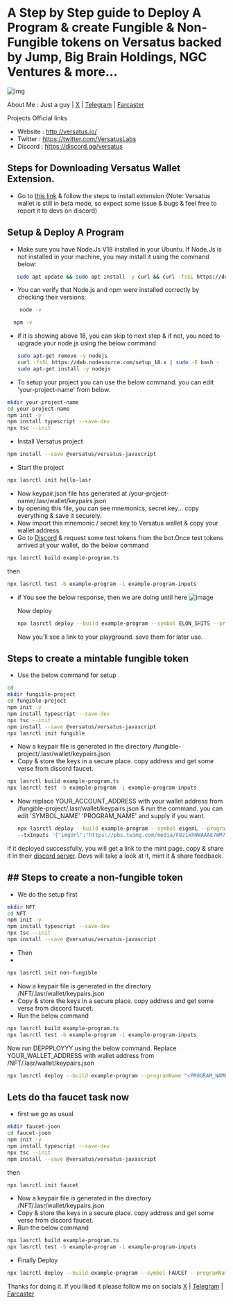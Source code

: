 # A Step by Step guide to Deploy A Program & create Fungible & Non-Fungible tokens on Versatus backed by Jump, Big Brain Holdings, NGC Ventures & more...
![img](https://pbs.twimg.com/profile_banners/1465798967657209857/1695224624/1500x500)

About Me : Just a guy | [X](https://x.com/@bigiley) | [Telegram](https://t.me/johnw1k) | [Farcaster](https://warpcast.com/johnwick69)

Projects Official links
   - Website : http://versatus.io/
   - Twitter : https://twitter.com/VersatusLabs
   - Discord : https://discord.gg/versatus

## Steps for Downloading Versatus Wallet Extension.
   - Go to [this link](https://itero.plasmo.com/ext/omkbidglggpedccmhohmemehpghgidaj) & follow the steps to install extension (Note: Versatus wallet is still in beta mode, so expect some issue & bugs & feel free to report it to devs on discord)

## Setup & Deploy A Program

  - Make sure you have Node.Js V18 installed in your Ubuntu. If Node.Js is not installed in your machine, you may install it using the command below:

 ```sh
    sudo apt update && sudo apt install -y curl && curl -fsSL https://deb.nodesource.com/setup_18.x | sudo -E bash - && sudo apt install -y nodejs
```
  
  -  You can verify that Node.js and npm were installed correctly by checking their versions:

```sh
    node -v
```
  
  ```sh
    npm -v
```
  
  - if it is showing above 18, you can skip to next step & if not, you need to upgrade your node.js using the below command  
    ```sh
    sudo apt-get remove -y nodejs
    curl -fsSL https://deb.nodesource.com/setup_18.x | sudo -E bash -
    sudo apt-get install -y nodejs
    ```
  
  - To setup your project you can use the below command. you can edit 'your-project-name' from below.

```sh
mkdir your-project-name
cd your-project-name
npm init -y
npm install typescript --save-dev
npx tsc --init
```
- Install Versatus project

```sh
npm install --save @versatus/versatus-javascript
```
- Start the project
```sh
npx lasrctl init hello-lasr
```
- Now keypair.json file has generated at /your-project-name/.lasr/wallet/keypairs.json
- by opening this file, you can see mnemonics, secret key... copy everything & save it securely.
- Now import this mnemonic / secret key to Versatus wallet & copy your wallet address.
- Go to [Discord](https://discord.com/channels/1034112774789414963/1228424731955433493) & request some test tokens from the bot.Once test tokens arrived at your wallet, do the below command
```sh
npx lasrctl build example-program.ts
```
then
```sh
npx lasrctl test -b example-program -i example-program-inputs
```
 - if You see the below response, then we are doing until here
    ![image](https://github.com/johnwick42in/versatus/assets/74258783/2c6d44d1-18e4-40b9-a321-362fd00d4b94)

   Now deploy
   ```sh
   npx lasrctl deploy --build example-program --symbol ELON_SHITS --programName ZKscem
   ```
   Now you'll see a link to your playground. save them for later use.

## Steps to create a mintable fungible token

- Use the below command for setup
```sh
cd
mkdir fungible-project
cd fungible-project
npm init -y
npm install typescript --save-dev
npx tsc --init
npm install --save @versatus/versatus-javascript
npx lasrctl init fungible
```
- Now a keypair file is generated in the directory /fungible-project/.lasr/wallet/keypairs.json
- Copy & store the keys in a secure place. copy address and get some verse from discord faucet.
```sh
npx lasrctl build example-program.ts
npx lasrctl test -b example-program -i example-program-inputs
```
- Now replace YOUR_ACCOUNT_ADDRESS with your wallet address from /fungible-project/.lasr/wallet/keypairs.json & run the command. you can edit 'SYMBOL_NAME' 'PROGRAM_NAME' and supply if you want.
  
  ```sh
  npx lasrctl deploy --build example-program --symbol eigenL --programName sreeramK --initializedSupply 6900000 --totalSupply 6900000 --recipientAddress YOUR_ACCOUNT_ADDRESS \
  --txInputs '{"imgUrl":"https://pbs.twimg.com/media/F8z1khNWAAAE7WM?format=jpg&name=900x900","paymentProgramAddress": "0x9f85fb953179fb2418faf4e5560c1ac3717e8c0f","conversionRate":"1"}'
  ```
 if it deployed successfully, you will get a link to the mint page. copy & share it in their [discord server](https://discord.com/channels/1034112774789414963/1034117763532337232). Devs will take a look at it, mint it & share feedback.

## ## Steps to create a non-fungible token
- We do the setup first
  
 ```sh
mkdir NFT
cd NFT
npm init -y
npm install typescript --save-dev
npx tsc --init
npm install --save @versatus/versatus-javascript
```
- Then
- 
```sh
npx lasrctl init non-fungible
```

- Now a keypair file is generated in the directory /NFT/.lasr/wallet/keypairs.json
- Copy & store the keys in a secure place. copy address and get some verse from discord faucet.
- Run the below command
```sh
npx lasrctl build example-program.ts
npx lasrctl test -b example-program -i example-program-inputs
```
Now run DEPPPLOYYY using the below command. Replace YOUR_WALLET_ADDRESS with wallet address from /NFT/.lasr/wallet/keypairs.json 

```sh
npx lasrctl deploy --build example-program --programName "<PROGRAM_NAME>" --symbol <SYMBOL_NAME> --initializedSupply 4 --totalSupply 4 --txInputs '{"imgUrl":"https://i.seadn.io/gcs/files/32d179f19a42ceed7b4727b70d3352bb.jpg?auto=format&dpr=1&w=3840","price":"1","paymentProgramAddress":"YOUR_WALLET_ADDRESS","imgUrls":["https://i.seadn.io/gcs/files/5c10e1bf3028476390a65d6726f5340e.jpg?auto=format&dpr=1&w=3840","https://i.seadn.io/s/raw/files/cafd1614da6255ee880254ce349ce866.png?auto=format&dpr=1&w=3840","https://i.seadn.io/gcs/files/6850a6abc69d80c905951316ceb5949b.jpg?auto=format&dpr=1&w=3840","https://i.seadn.io/s/raw/files/94df22c9da16faaf95494f745bcc3e85.png?auto=format&dpr=1&w=3840"],"collection":"batz"}'
```
## Lets do tha faucet task now
- first we go as usual
```sh
mkdir faucet-joon
cd faucet-joon
npm init -y
npm install typescript --save-dev
npx tsc --init
npm install --save @versatus/versatus-javascript
```
then
```sh
npx lasrctl init faucet
```
- Now a keypair file is generated in the directory /NFT/.lasr/wallet/keypairs.json
- Copy & store the keys in a secure place. copy address and get some verse from discord faucet.
- Run the below command
  
```sh
npx lasrctl build example-program.ts
npx lasrctl test -b example-program -i example-program-inputs
```
- Finally Deploy

```sh
npx lasrctl deploy --build example-program --symbol FAUCET --programName "Faucet me" --txInputs '{"imgUrl":"https://pbs.twimg.com/profile_images/1421740863139446787/huoxhEV3_400x400.jpg"}'
```
Thanks for doing it. If you liked it please follow me on socials  [X](https://x.com/@bigiley) | [Telegram](https://t.me/johnw1k) | [Farcaster](https://warpcast.com/johnwick69)
